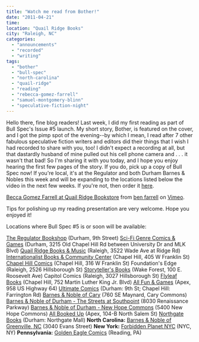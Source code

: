 ```yaml
---
title: "Watch me read from Bother!"
date: "2011-04-21"
time: 
location: "Quail Ridge Books"
city: "Raleigh, NC"
categories: 
  - "announcements"
  - "recorded"
  - "writing"
tags: 
  - "bother"
  - "bull-spec"
  - "north-carolina"
  - "quail-ridge"
  - "reading"
  - "rebecca-gomez-farrell"
  - "samuel-montgomery-blinn"
  - "speculative-fiction-night"
---
```


Hello there, fine blog readers! Last week, I did my first reading as part of Bull Spec's Issue #5 launch. My short story, Bother, is featured on the cover, and I got the pimp spot of the evening--by which I mean, I read after 7 other fabulous speculative fiction writers and editors did their things that I wish I had recorded to share with you, too! I didn't expect a recording at all, but that dastardly husband of mine pulled out his cell phone camera and . . . it wasn't that bad! So I'm sharing it with you today, and I hope you enjoy hearing the first few pages of the story. If you do, pick up a copy of Bull Spec now! If you're local, it's at the Regulator and both Durham Barnes & Nobles this week and will be expanding to the locations listed below the video in the next few weeks. If you're not, then order it [here](http://www.bullspec.com/issue/5).

[Becca Gomez Farrell at Quail Ridge Bookstore](http://vimeo.com/22656890) from [ben farrell](http://vimeo.com/user6813699) on [Vimeo](http://vimeo.com).

Tips for polishing up my reading presentation are very welcome. Hope you enjoyed it!

Locations where Bull Spec #5 is or soon will be available:

[The Regulator Bookshop](http://www.regulatorbookshop.com/) (Durham, 9th Street) [Sci-Fi Genre Comics & Games](http://www.scifigenre.com/store/) (Durham, 3215 Old Chapel Hill Rd between University Dr and MLK Blvd) [Quail Ridge Books & Music](http://www.quailridgebooks.com/) (Raleigh, 3522 Wade Ave at Ridge Rd) [Internationalist Books & Community Center](http://www.internationalistbooks.org/) (Chapel Hill, 405 W Franklin St) [Chapel Hill Comics](http://www.chapelhillcomics.com/) (Chapel Hill, 316 W Franklin St) Foundation's Edge (Raleigh, 2526 Hillsborough St) [Storyteller's Books](http://www.storystorewf.com/) (Wake Forest, 100 E. Roosevelt Ave) Capitol Comics (Raleigh, 3027 Hillsborough St) [Flyleaf Books](http://flyleaf.indiebound.com/) (Chapel Hill, 752 Martin Luther King Jr. Blvd) [All Fun & Games](http://www.allfunngames.com/) (Apex, 958 US Highway 64) [Ultimate Comics](http://www.ultimatecomicsonline.com/) (Durham: 9th St; Chapel Hill: Farrington Rd) [Barnes & Noble of Cary](http://store-locator.barnesandnoble.com/store/2647) (760 SE Maynard, Cary Commons) [Barnes & Noble of Durham - The Streets at Southpoint](http://store-locator.barnesandnoble.com/store/2109) (8030 Renaissance Parkway) [Barnes & Noble of Durham - New Hope Commons](http://store-locator.barnesandnoble.com/store/2631) (5400 New Hope Commons) [All Booked Up](http://www.allbookedupsalemstreet.com/) (Apex, 104-B North Salem St) [Northgate Books](http://www.usedbooksdurham.com/) (Durham: Northgate Mall) **North Carolina:** [Barnes & Noble of Greenville, NC](http://store-locator.barnesandnoble.com/store/2775) (3040 Evans Street) **New York:** [Forbidden Planet NYC](http://www.fpnyc.com/) (NYC, NY) **Pennsylvania:** [Golden Eagle Comics](http://www.goldeneaglecomics.com/) (Reading, PA)
